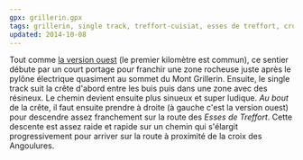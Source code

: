 ```yaml
---
gpx: grillerin.gpx
tags: grillerin, single track, treffort-cuisiat, esses de treffort, croix des angoulures
updated: 2014-10-08
---
```


Tout comme [la version ouest](/single-tracks/single-du-grillerin-ouest/) (le premier
kilomètre est commun), ce sentier débute par un court portage pour franchir une
zone rocheuse juste après le pylône électrique quasiment au sommet du Mont
Grillerin. Ensuite, le single track suit la crête d'abord entre les buis puis
dans une zone avec des résineux. Le chemin devient ensuite plus sinueux et
super ludique. *Au bout* de la crête, il faut ensuite prendre à droite (à gauche
c'est la version ouest) pour descendre assez franchement sur la route des *Esses
de Treffort*. Cette descente est assez raide et rapide sur un chemin qui
s'élargit progressivement pour arriver sur la route à proximité de la croix des
Angoulures.
